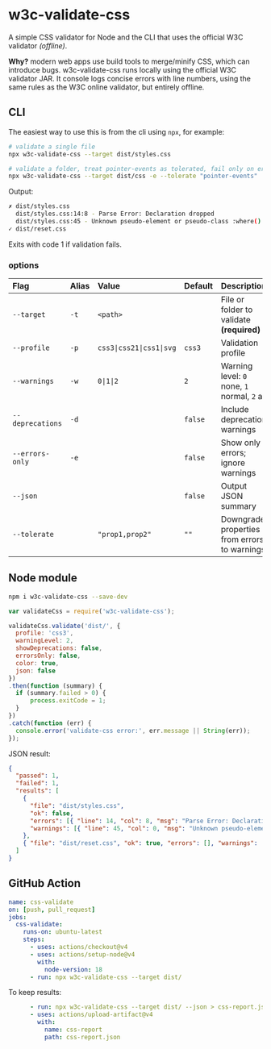 # w3c-validate-css

A simple CSS validator for Node and the CLI that uses the official W3C validator _(offline)_.

**Why?** modern web apps use build tools to merge/minify CSS, which can introduce bugs. w3c-validate-css runs locally using the official W3C validator JAR. It console logs concise errors with line numbers, using the same rules as the W3C online validator, but entirely offline.

## CLI

The easiest way to use this is from the cli using `npx`, for example:

```bash
# validate a single file
npx w3c-validate-css --target dist/styles.css

# validate a folder, treat pointer-events as tolerated, fail only on errors
npx w3c-validate-css --target dist/css -e --tolerate "pointer-events"
```

Output:

```bash
✗ dist/styles.css
  dist/styles.css:14:8 - Parse Error: Declaration dropped
  dist/styles.css:45 - Unknown pseudo-element or pseudo-class :where()
✓ dist/reset.css
```

Exits with code 1 if validation fails.

### options

Flag             | Alias | Value                    | Default | Description
:----------------|:------|:-------------------------|:--------|:--------------------------------------------------
`--target`       | `-t`  | `<path>`                 |         | File or folder to validate **(required)**
`--profile`      | `-p`  | `css3\|css21\|css1\|svg` | `css3`  | Validation profile
`--warnings`     | `-w`  | `0\|1\|2`                | `2`     | Warning level: `0` none, `1` normal, `2` all
`--deprecations` | `-d`  |                          | `false` | Include deprecation warnings
`--errors-only`  | `-e`  |                          | `false` | Show only errors; ignore warnings
`--json`         |       |                          | `false` | Output JSON summary
`--tolerate`     |       | `"prop1,prop2"`          | `""`    | Downgrade properties from errors to warnings

## Node module

```bash
npm i w3c-validate-css --save-dev
```

```js
var validateCss = require('w3c-validate-css');

validateCss.validate('dist/', {
  profile: 'css3',
  warningLevel: 2,
  showDeprecations: false,
  errorsOnly: false,
  color: true,
  json: false
})
.then(function (summary) {
  if (summary.failed > 0) {
      process.exitCode = 1;
  }
})
.catch(function (err) {
  console.error('validate-css error:', err.message || String(err));
});
```

JSON result:

```json
{
  "passed": 1,
  "failed": 1,
  "results": [
    {
      "file": "dist/styles.css",
      "ok": false,
      "errors": [{ "line": 14, "col": 8, "msg": "Parse Error: Declaration dropped" }],
      "warnings": [{ "line": 45, "col": 0, "msg": "Unknown pseudo-element or pseudo-class :where()" }]
    },
    { "file": "dist/reset.css", "ok": true, "errors": [], "warnings": [] }
  ]
}
```

## GitHub Action

```yaml
name: css-validate
on: [push, pull_request]
jobs:
  css-validate:
    runs-on: ubuntu-latest
    steps:
      - uses: actions/checkout@v4
      - uses: actions/setup-node@v4
        with:
          node-version: 18
      - run: npx w3c-validate-css --target dist/
```

To keep results:

```yaml
      - run: npx w3c-validate-css --target dist/ --json > css-report.json
      - uses: actions/upload-artifact@v4
        with:
          name: css-report
          path: css-report.json
```